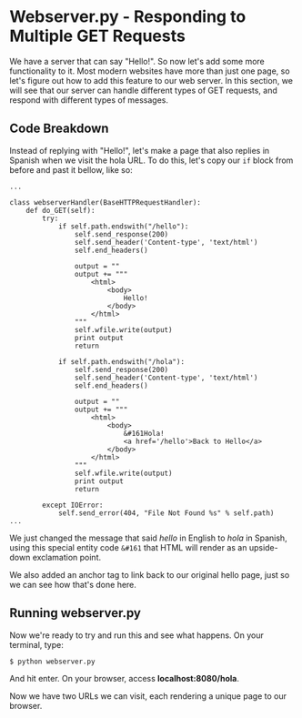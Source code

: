 # Webserver.py - Responding to Multiple GET Requests
We have a server that can say "Hello!". So now let's add some more functionality to it. Most modern websites have more than just one page, so let's figure out how to add this feature to our web server. In this section, we will see that our server can handle different types of GET requests, and respond with different types of messages.

## Code Breakdown
Instead of replying with "Hello!", let's make a page that also replies in Spanish when we visit the hola URL. To do this, let's copy our `if` block from before and past it bellow, like so:
```
...

class webserverHandler(BaseHTTPRequestHandler):
    def do_GET(self):
        try:
            if self.path.endswith("/hello"):
                self.send_response(200)
                self.send_header('Content-type', 'text/html')
                self.end_headers()

                output = ""
                output += """
                    <html>
                        <body>
                            Hello!
                        </body>
                    </html>
                """
                self.wfile.write(output)
                print output
                return

            if self.path.endswith("/hola"):
                self.send_response(200)
                self.send_header('Content-type', 'text/html')
                self.end_headers()

                output = ""
                output += """
                    <html>
                        <body>
                            &#161Hola!
                            <a href='/hello'>Back to Hello</a>
                        </body>
                    </html>
                """
                self.wfile.write(output)
                print output
                return

        except IOError:
            self.send_error(404, "File Not Found %s" % self.path)
...
```
We just changed the message that said _hello_ in English to _hola_ in Spanish, using this special entity code `&#161` that HTML will render as an upside-down exclamation point.

We also added an anchor tag to link back to our original hello page, just so we can see how that's done here.

## Running webserver.py
Now we're ready to try and run this and see what happens. On your terminal, type:
```
$ python webserver.py
```
And hit enter. On your browser, access **localhost:8080/hola**.

Now we have two URLs we can visit, each rendering a unique page to our browser.
